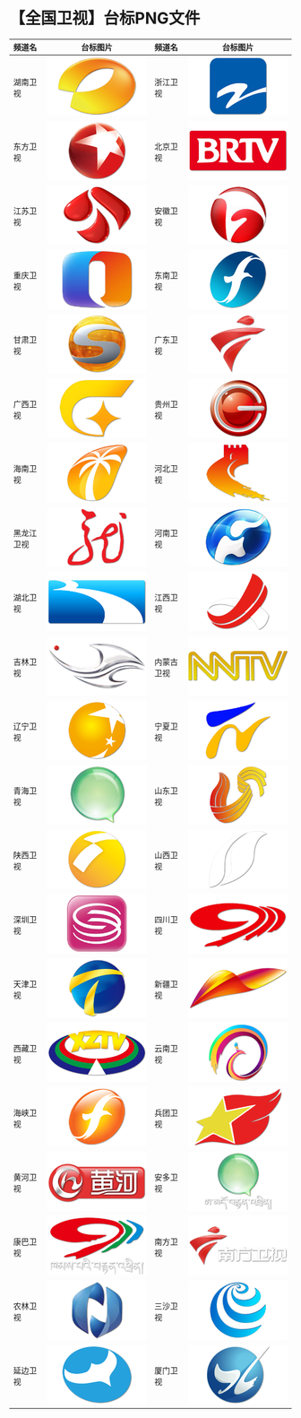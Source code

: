 # 【全国卫视】台标PNG文件
|频道名|台标图片|频道名|台标图片|
|:---|:---:|:---|:---:|
|湖南卫视|<img src="https://raw.githubusercontent.com/liuyilong80880/tvlog/main/img/Hunan.png">|浙江卫视|<img src="https://raw.githubusercontent.com/liuyilong80880/tvlog/main/img/Zhejiang.png">|
|东方卫视|<img src="https://raw.githubusercontent.com/liuyilong80880/tvlog/main/img/Dongfang.png">|北京卫视|<img src="https://raw.githubusercontent.com/liuyilong80880/tvlog/main/img/Beijing.png">|
|江苏卫视|<img src="https://raw.githubusercontent.com/liuyilong80880/tvlog/main/img/Jiangsu.png">|安徽卫视|<img src="https://raw.githubusercontent.com/liuyilong80880/tvlog/main/img/Anhui.png">|
|重庆卫视|<img src="https://raw.githubusercontent.com/liuyilong80880/tvlog/main/img/Chongqing.png">|东南卫视|<img src="https://raw.githubusercontent.com/liuyilong80880/tvlog/main/img/Dongnan.png">|
|甘肃卫视|<img src="https://raw.githubusercontent.com/liuyilong80880/tvlog/main/img/Gansu.png">|广东卫视|<img src="https://raw.githubusercontent.com/liuyilong80880/tvlog/main/img/Guangdong.png">|
|广西卫视|<img src="https://raw.githubusercontent.com/liuyilong80880/tvlog/main/img/Guangxi.png">|贵州卫视|<img src="https://raw.githubusercontent.com/liuyilong80880/tvlog/main/img/Guizhou.png">|
|海南卫视|<img src="https://raw.githubusercontent.com/liuyilong80880/tvlog/main/img/Hainan.png">|河北卫视|<img src="https://raw.githubusercontent.com/liuyilong80880/tvlog/main/img/Hebei.png">|
|黑龙江卫视|<img src="https://raw.githubusercontent.com/liuyilong80880/tvlog/main/img/Heilongjiang.png">|河南卫视|<img src="https://raw.githubusercontent.com/liuyilong80880/tvlog/main/img/Henan.png">|
|湖北卫视|<img src="https://raw.githubusercontent.com/liuyilong80880/tvlog/main/img/Hubei.png">|江西卫视|<img src="https://raw.githubusercontent.com/liuyilong80880/tvlog/main/img/Jiangxi.png">|
|吉林卫视|<img src="https://raw.githubusercontent.com/liuyilong80880/tvlog/main/img/Jilin.png">|内蒙古卫视|<img src="https://raw.githubusercontent.com/liuyilong80880/tvlog/main/img/Neimeng.png">|
|辽宁卫视|<img src="https://raw.githubusercontent.com/liuyilong80880/tvlog/main/img/Liaoning.png">|宁夏卫视|<img src="https://raw.githubusercontent.com/liuyilong80880/tvlog/main/img/Ningxia.png">|
|青海卫视|<img src="https://raw.githubusercontent.com/liuyilong80880/tvlog/main/img/Qinghai.png">|山东卫视|<img src="https://raw.githubusercontent.com/liuyilong80880/tvlog/main/img/Shandong.png">|
|陕西卫视|<img src="https://raw.githubusercontent.com/liuyilong80880/tvlog/main/img/Shanxi.png">|山西卫视|<img src="https://raw.githubusercontent.com/liuyilong80880/tvlog/main/img/Shanxi_.png">|
|深圳卫视|<img src="https://raw.githubusercontent.com/liuyilong80880/tvlog/main/img/Shenzhen.png">|四川卫视|<img src="https://raw.githubusercontent.com/liuyilong80880/tvlog/main/img/Sichuan.png">|
|天津卫视|<img src="https://raw.githubusercontent.com/liuyilong80880/tvlog/main/img/Tianjin.png">|新疆卫视|<img src="https://raw.githubusercontent.com/liuyilong80880/tvlog/main/img/Xinjiang.png">|
|西藏卫视|<img src="https://raw.githubusercontent.com/liuyilong80880/tvlog/main/img/Xizang.png">|云南卫视|<img src="https://raw.githubusercontent.com/liuyilong80880/tvlog/main/img/Yunnan.png">|
|海峡卫视|<img src="https://raw.githubusercontent.com/liuyilong80880/tvlog/main/img/Haixia.png">|兵团卫视|<img src="https://raw.githubusercontent.com/liuyilong80880/tvlog/main/img/Bingtuan.png">|
|黄河卫视|<img src="https://raw.githubusercontent.com/liuyilong80880/tvlog/main/img/Huanghe.png">|安多卫视|<img src="https://raw.githubusercontent.com/liuyilong80880/tvlog/main/img/Anduo.png">|
|康巴卫视|<img src="https://raw.githubusercontent.com/liuyilong80880/tvlog/main/img/Kangba.png">|南方卫视|<img src="https://raw.githubusercontent.com/liuyilong80880/tvlog/main/img/Nanfang.png">|
|农林卫视|<img src="https://raw.githubusercontent.com/liuyilong80880/tvlog/main/img/Nonglin.png">|三沙卫视|<img src="https://raw.githubusercontent.com/liuyilong80880/tvlog/main/img/Sansha.png">|
|延边卫视|<img src="https://raw.githubusercontent.com/liuyilong80880/tvlog/main/img/Yanbian.png">|厦门卫视|<img src="https://raw.githubusercontent.com/liuyilong80880/tvlog/main/img/Xiamen.png">|

